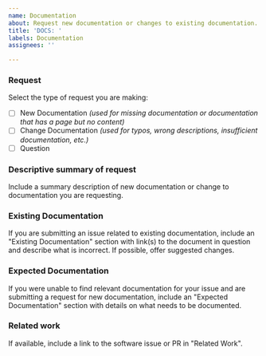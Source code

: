 ```yaml
---
name: Documentation
about: Request new documentation or changes to existing documentation.
title: 'DOCS: '
labels: Documentation
assignees: ''

---
```


### Request

Select the type of request you are making:

- [ ] New Documentation *(used for missing documentation or documentation that has a page but no content)*
- [ ] Change Documentation *(used for typos, wrong descriptions, insufficient documentation, etc.)*
- [ ] Question

### Descriptive summary of request

Include a summary description of new documentation or change to documentation you are requesting.

### Existing Documentation

If you are submitting an issue related to existing documentation, include an "Existing Documentation" section with link(s) to the document in question and describe what is incorrect.  If possible, offer suggested changes.

### Expected Documentation

If you were unable to find relevant documentation for your issue and are submitting a request for new documentation, include an "Expected Documentation" section with details on what needs to be documented.

### Related work

If available, include a link to the software issue or PR in "Related Work".
